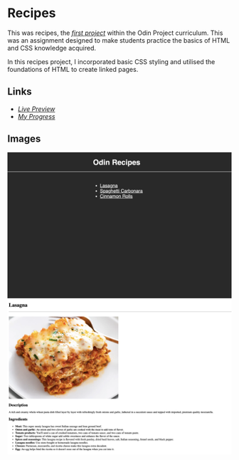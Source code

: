 # Recipes

This was recipes, the [*first project*](https://www.theodinproject.com/lessons/foundations-recipes) within the Odin Project curriculum. This was an assignment designed to make students practice the basics of HTML and CSS knowledge acquired.

In this recipes project, I incorporated basic CSS styling and utilised the foundations of HTML to create linked pages.

## Links

- [*Live Preview*](https://devvivan.github.io/odin-recipes/)
- [*My Progress*](https://github.com/DevVivan/odin-project)

## Images

![Main Page](screenshots/screenshot-1.png)
![Lasagna Recipe Page](screenshots/screenshot-2.png)
